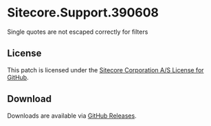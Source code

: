 # Sitecore.Support.390608
Single quotes are not escaped correctly for filters

## License  
This patch is licensed under the [Sitecore Corporation A/S License for GitHub](https://github.com/sitecoresupport/Sitecore.Support.390608/blob/master/LICENSE).  

## Download  
Downloads are available via [GitHub Releases](https://github.com/sitecoresupport/Sitecore.Support.390608/releases).  
